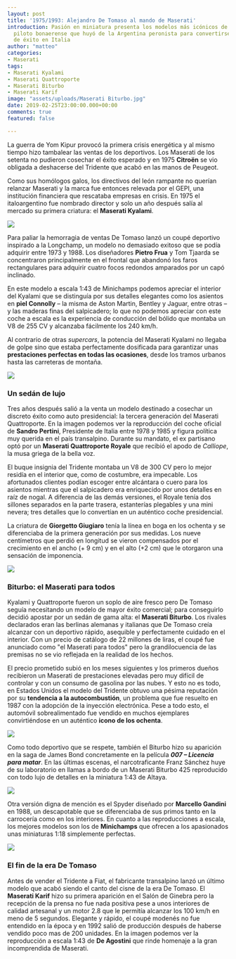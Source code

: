 ```yaml
---
layout: post
title: '1975/1993: Alejandro De Tomaso al mando de Maserati'
introduction: Pasión en miniatura presenta los modelos más icónicos de la era De Tomaso,
  piloto bonaerense que huyó de la Argentina peronista para convertirse en un empresario
  de éxito en Italia
author: "matteo"
categories:
- Maserati
tags:
- Maserati Kyalami
- Maserati Quattroporte
- Maserati Biturbo
- Maserati Karif
image: "assets/uploads/Maserati Biturbo.jpg"
date: 2019-02-25T23:00:00.000+00:00
comments: true
featured: false

---
```

La guerra de Yom Kipur provocó la primera crisis energética y al mismo tiempo hizo tambalear las ventas de los deportivos. Los Maserati de los setenta no pudieron cosechar el éxito esperado y en 1975 **Citroën** se vio obligada a deshacerse del Tridente que acabó en las manos de Peugeot.

Como sus homólogos galos, los directivos del león rampante no querían relanzar Maserati y la marca fue entonces relevada por el GEPI, una institución financiera  que rescataba empresas en crisis. En 1975 el italoargentino fue nombrado director y solo un año después salía al mercado su primera criatura: el **Maserati Kyalami**.

<img src="https://images-na.ssl-images-amazon.com/images/I/41VS8XJdMRL.jpg" class="responsive-img center materialboxed" data-caption="Maserati Kyalami a escala 1:43 de Minichamps">

Para paliar la hemorragia de ventas De Tomaso lanzó un coupé deportivo inspirado a la Longchamp, un modelo no demasiado exitoso que se podía adquirir entre 1973 y 1988. Los diseñadores **Pietro Frua** y Tom Tjaarda se concentraron principalmente en el frontal que abandonó los faros rectangulares para adquirir cuatro focos redondos amparados por un capó inclinado.

En este modelo a escala 1:43 de Minichamps podemos apreciar el interior del Kyalami que se distinguía por sus detalles elegantes como los asientos en **piel Connolly** –  la misma de Aston Martin, Bentley y Jaguar, entre otras – y las maderas finas del salpicadero; lo que no podemos apreciar con este coche a escala es la experiencia de conducción del bólido que montaba un V8 de 255 CV y alcanzaba fácilmente los 240 km/h.

Al contrario de otras _supercars_, la potencia del Maserati Kyalami no llegaba de golpe sino que estaba perfectamente dosificada para garantizar unas **prestaciones perfectas en todas las ocasiones**, desde los tramos urbanos hasta las carreteras de montaña.

<img src="https://images-na.ssl-images-amazon.com/images/I/61Cbkna4viL._SL1250_.jpg" class="responsive-img center">

### Un sedán de lujo

Tres años después salió a la venta un modelo destinado a cosechar un discreto éxito como auto presidencial: la tercera generación del Maserati Quattroporte. En la imagen podemos ver la reproducción del coche oficial de **Sandro Pertini**, Presidente de Italia entre 1978 y 1985 y figura política muy querida en el país transalpino. Durante su mandato, el ex partisano optó por un **Maserati Quattroporte Royale** que recibió el apodo de _Calliope_, la musa griega de la bella voz.

El buque insignia del Tridente montaba un V8 de 300 CV pero lo mejor residía en el interior que, como de costumbre, era impecable. Los afortunados clientes podían escoger entre alcántara o cuero para los asientos mientras que el salpicadero era enriquecido por unos detalles en raíz de nogal. A diferencia de las demás versiones, el Royale tenía dos sillones separados en la parte trasera, estanterías plegables y una mini nevera; tres detalles que lo convertían en un auténtico coche presidencial.

La criatura de **Giorgetto Giugiaro** tenía la línea en boga en los ochenta y se diferenciaba de la primera generación por sus medidas. Los nueve centímetros que perdió en longitud se vieron compensados por el crecimiento en el ancho (+ 9 cm) y en el alto (+2 cm) que le otorgaron una sensación de imponencia.

<img src="https://images-na.ssl-images-amazon.com/images/I/61HaOLuPrSL._SL1050_.jpg" class="responsive-img center">

### Biturbo: el Maserati para todos

Kyalami y Quattroporte fueron un soplo de aire fresco pero De Tomaso seguía necesitando un modelo de mayor éxito comercial; para conseguirlo decidió apostar por un sedán de gama alta: el **Maserati Biturbo**. Los rivales declarados eran las berlinas alemanas y italianas que De Tomaso creía alcanzar con un deportivo rápido, asequible y perfectamente cuidado en el interior. Con un precio de catálogo de 22 millones de liras, el coupé fue anunciado como "el Maserati para todos" pero la grandilocuencia de las premisas no se vio reflejada en la realidad de los hechos.

El precio prometido subió en los meses siguientes y los primeros dueños recibieron un Maserati de prestaciones elevadas pero muy difícil de controlar y con un consumo de gasolina por las nubes. Y esto no es todo, en Estados Unidos el modelo del Tridente obtuvo una pésima reputación por su **tendencia a la autocombustión**, un problema que fue resuelto en 1987 con la adopción de la inyección electrónica.  Pese a todo esto, el automóvil sobrealimentado fue vendido en muchos ejemplares convirtiéndose en un auténtico **icono de los ochenta**.

<img src="https://images-na.ssl-images-amazon.com/images/I/61Sdy6TbaiL._SL1024_.jpg" class="responsive-img center">

Como todo deportivo que se respete, también el Biturbo hizo su aparición en la saga de James Bond concretamente en la película **_007 – Licencia para matar_**. En las últimas escenas, el narcotraficante Franz Sánchez huye de su laboratorio en llamas a bordo de un Maserati Biturbo 425 reproducido con todo lujo de detalles en la miniatura 1:43 de Altaya.

<img src="https://images-na.ssl-images-amazon.com/images/I/41GBc5E2blL.jpg" class="responsive-img center">

Otra versión digna de mención es el Spyder diseñado por **Marcello Gandini** en 1988, un descapotable que se diferenciaba de sus primos tanto en la carrocería como en los interiores. En cuanto a las reproducciones a escala, los mejores modelos son los de **Minichamps** que ofrecen a los apasionados unas miniaturas 1:18 simplemente perfectas.

<img src="https://images-na.ssl-images-amazon.com/images/I/71RUZ2si-dL._SL1500_.jpg" class="responsive-img center">

### El fin de la era De Tomaso

Antes de vender el Tridente a Fiat, el fabricante transalpino lanzó un último modelo que acabó siendo el canto del cisne de la era De Tomaso. El **Maserati Karif** hizo su primera aparición en el Salón de Ginebra pero la recepción de la prensa no fue nada positiva pese a unos interiores de calidad artesanal y un motor 2.8 que le permitía alcanzar los 100 km/h en meno de 5 segundos. Elegante y rápido, el coupé modenés no fue entendido en la época y en 1992 salió de producción después de haberse vendido poco mas de 200 unidades. En la imagen podemos ver la reproducción a escala 1:43 de **De Agostini** que rinde homenaje a la gran incomprendida de Maserati.
